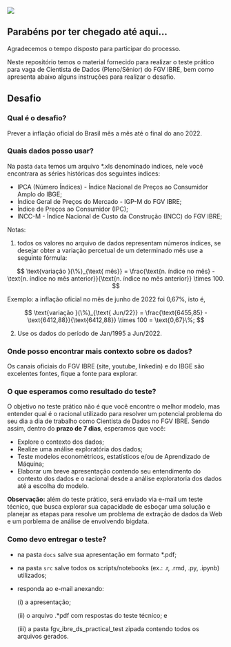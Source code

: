 ![](https://portalibre.fgv.br/sites/default/themes/custom/portalibre/logo.png)

## Parabéns por ter chegado até aqui...

Agradecemos o tempo disposto para participar do processo.

Neste repositório temos o material fornecido para realizar o teste prático para vaga de Cientista de Dados (Pleno/Sênior) do FGV IBRE, bem como apresenta abaixo alguns instruções para realizar o desafio.

## Desafio

### Qual é o desafio?

Prever a inflação oficial do Brasil mês a mês até o final do ano 2022.

### Quais dados posso usar?

Na pasta `data` temos um arquivo *.xls denominado indices, nele você encontrara as séries históricas dos seguintes índices:

+ IPCA (Número Índices) - Índice Nacional de Preços ao Consumidor Amplo do IBGE;
+ Índice Geral de Preços do Mercado - IGP-M do FGV IBRE;
+ Índice de Preços ao Consumidor (IPC);
+ INCC-M - Índice Nacional de Custo da Construção (INCC) do FGV IBRE;

Notas: 

1. todos os valores no arquivo de dados representam números índices, se desejar obter a variação percetual de um determinado mês use a seguinte fórmula:

$$
\text{variação }(\%)_{\text{ mês}} = \frac{\text{n. índice no mês} - \text{n. índice no mês anterior}}{\text{n. índice no mês anterior}} \times 100.
$$

Exemplo: a inflação oficial no mês de junho de 2022 foi 0,67%, isto é, 

$$
\text{variação }(\%)_{\text{ Jun/22}} = \frac{\text{6455,85} - \text{6412,88}}{\text{6412,88}} \times 100 = \text{0,67}\%;
$$


2. Use os dados do período de Jan/1995 a Jun/2022.


### Onde posso encontrar mais contexto sobre os dados?

Os canais oficiais do FGV IBRE (site, youtube, linkedin) e do IBGE são excelentes fontes, fique a fonte para explorar.

### O que esperamos como resultado do teste?

O objetivo no teste prático não é que você encontre o melhor modelo, mas entender qual é o racional utilizado para resolver um potencial problema do seu dia a dia de trabalho como Cientista de Dados no FGV IBRE. Sendo assim, dentro do __prazo de 7 dias__, esperamos que você:

+ Explore o contexto dos dados;
+ Realize uma análise exploratória dos dados; 
+ Teste modelos econométricos, estatísticos e/ou de Aprendizado de Máquina;
+ Elaborar um breve apresentação contendo seu entendimento do contexto dos dados e o racional desde a análise exploratoria dos dados até a escolha do modelo.

__Observação:__ além do teste prático, será enviado via e-mail um teste técnico, que busca explorar sua capacidade de esboçar uma solução e planejar as etapas para resolve um problema de extração de dados da Web e um porblema de análise de envolvendo bigdata. 

### Como devo entregar o teste?

+ na pasta `docs` salve sua apresentação em formato *.pdf;

+ na pasta `src` salve todos os scripts/notebooks (ex.: .r, .rmd, .py, .ipynb) utilizados;
+ responda ao e-mail anexando: 

  (i) a apresentação;

  (ii) o arquivo .*pdf com respostas do teste técnico; e

  (iii) a pasta fgv_ibre_ds_practical_test zipada contendo todos os arquivos gerados.


